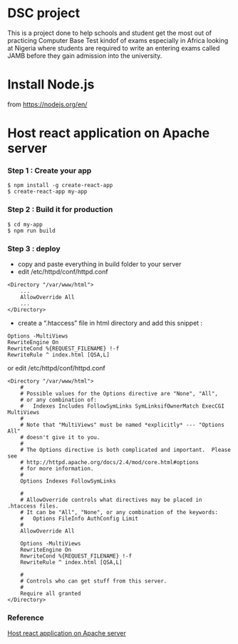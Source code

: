 # DSC project
This is a project done to help schools and student get the most out of practicing Computer Base Test kindof of exams especially in Africa 
looking at Nigeria where students are required to write an entering exams called JAMB before they gain admission into the university.


# Install Node.js 
from https://nodejs.org/en/

# Host react application on Apache server

### Step 1 : Create your app

```
$ npm install -g create-react-app 
$ create-react-app my-app
```

### Step 2 : Build it for production

```
$ cd my-app
$ npm run build
```

### Step 3 : deploy

- copy and paste everything in build folder to your server
- edit /etc/httpd/conf/httpd.conf 

```
<Directory "/var/www/html">
    ...
    AllowOverride All
    ...
</Directory>
```

- create a “.htaccess” file in html directory and add this snippet :

```
Options -MultiViews
RewriteEngine On
RewriteCond %{REQUEST_FILENAME} !-f
RewriteRule ^ index.html [QSA,L]
```
or edit /etc/httpd/conf/httpd.conf

```
<Directory "/var/www/html">
    #
    # Possible values for the Options directive are "None", "All",
    # or any combination of:
    #   Indexes Includes FollowSymLinks SymLinksifOwnerMatch ExecCGI MultiViews
    #
    # Note that "MultiViews" must be named *explicitly* --- "Options All"
    # doesn't give it to you.
    #
    # The Options directive is both complicated and important.  Please see
    # http://httpd.apache.org/docs/2.4/mod/core.html#options
    # for more information.
    #
    Options Indexes FollowSymLinks

    #
    # AllowOverride controls what directives may be placed in .htaccess files.
    # It can be "All", "None", or any combination of the keywords:
    #   Options FileInfo AuthConfig Limit
    #
    AllowOverride All

    Options -MultiViews
    RewriteEngine On
    RewriteCond %{REQUEST_FILENAME} !-f
    RewriteRule ^ index.html [QSA,L]

    #
    # Controls who can get stuff from this server.
    #
    Require all granted
</Directory>
```


### Reference

[Host react application on Apache server](https://medium.com/@kayode.adechinan/host-react-application-on-apache-server-90c803241483)

